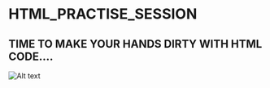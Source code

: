 # HTML_PRACTISE_SESSION

## TIME TO MAKE YOUR HANDS DIRTY WITH HTML CODE....

![Alt text](https://raw.githubusercontent.com/zohaibshahzadkhan/HTML_PRACTISE_SESSION/master/html5.jpg)
